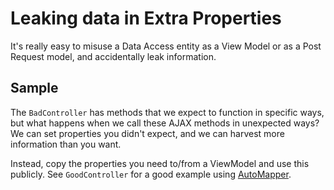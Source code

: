 Leaking data in Extra Properties
================================

It's really easy to misuse a Data Access entity as a View Model or as a Post Request model, and accidentally leak information.


Sample
------

The `BadController` has methods that we expect to function in specific ways, but what happens when we call these AJAX methods in unexpected ways?  We can set properties you didn't expect, and we can harvest more information than you want.

Instead, copy the properties you need to/from a ViewModel and use this publicly.  See `GoodController` for a good example using [AutoMapper](https://automapper.org/).
